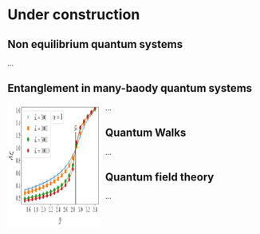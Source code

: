 # Under construction

## Non equilibrium quantum systems

...

## Entanglement in many-baody quantum systems

<div>
<div  style="float: left">
<img src="GAP_CROSSING_ALPHA_1-1.png"
     alt="gap1"
     style="float: left; margin-right: 10px;" 
     width="186"
     height="249" />
</div>
</div>


...

## Quantum Walks

...

## Quantum field theory

...
